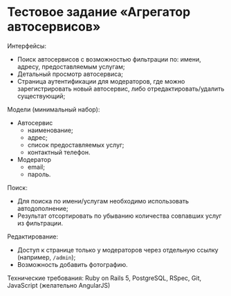 # Тестовое задание «Агрегатор автосервисов»

Интерфейсы:
* Поиск автосервисов с возможностью фильтрации по: имени, адресу, предоставляемым услугам;
* Детальный просмотр автосервиса;
* Страница аутентификации для модераторов, где можно зарегистрировать новый автосервис, либо отредактировать/удалить существующий;

Модели (минимальный набор):
* Автосервис
  - наименование;
  - адрес;
  - список предоставляемых услуг;
  - контактный телефон.
* Модератор
  - email;
  - пароль.

Поиск:
* Для поиска по имени/услугам необходимо использовать автодополнение;
* Результат отсортировать по убыванию количества совпавших услуг из фильтрации.

Редактирование:
* Доступ к странице только у модераторов через отдельную ссылку (например, `/admin`);
* Возможность добавить фотографию.

Технические требования:
Ruby on Rails 5, PostgreSQL, RSpec, Git, JavaScript (желательно AngularJS)